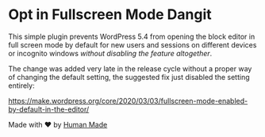 # Opt in Fullscreen Mode Dangit

This simple plugin prevents WordPress 5.4 from opening the block editor in full screen mode by default for new users and sessions on different devices or incognito windows _without disabling the feature altogether_.

The change was added very late in the release cycle without a proper way of changing the default setting, the suggested fix just disabled the setting entirely:

https://make.wordpress.org/core/2020/03/03/fullscreen-mode-enabled-by-default-in-the-editor/

Made with ❤️ by [Human Made](https://humanmade.com/)
